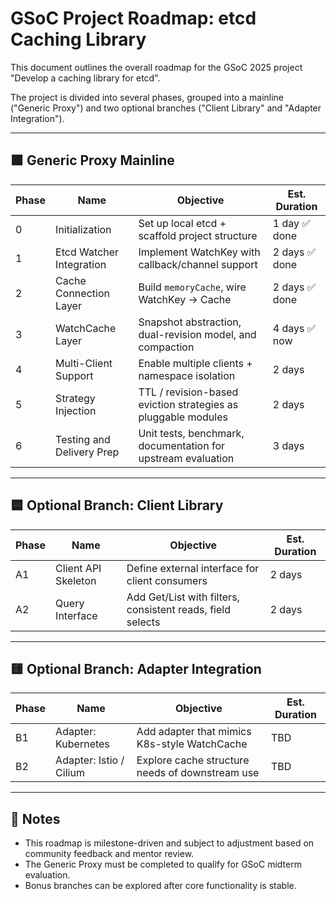 # GSoC Project Roadmap: etcd Caching Library

This document outlines the overall roadmap for the GSoC 2025 project "Develop a caching library for etcd".

The project is divided into several phases, grouped into a mainline ("Generic Proxy") and two optional branches ("Client Library" and "Adapter Integration").

---

## 🟩 Generic Proxy Mainline

| Phase | Name                      | Objective                                                     | Est. Duration  |
| ----- | ------------------------- | ------------------------------------------------------------- | -------------- |
| 0     | Initialization            | Set up local etcd + scaffold project structure                | 1 day ✅ done  |
| 1     | Etcd Watcher Integration  | Implement WatchKey with callback/channel support              | 2 days ✅ done |
| 2     | Cache Connection Layer    | Build `memoryCache`, wire WatchKey → Cache                    | 2 days ✅ done |
| 3     | WatchCache Layer          | Snapshot abstraction, dual-revision model, and compaction     | 4 days ✅ now  |
| 4     | Multi-Client Support      | Enable multiple clients + namespace isolation                 | 2 days         |
| 5     | Strategy Injection        | TTL / revision-based eviction strategies as pluggable modules | 2 days         |
| 6     | Testing and Delivery Prep | Unit tests, benchmark, documentation for upstream evaluation  | 3 days         |

---

## 🟦 Optional Branch: Client Library

| Phase | Name                | Objective                                                  | Est. Duration |
| ----- | ------------------- | ---------------------------------------------------------- | ------------- |
| A1    | Client API Skeleton | Define external interface for client consumers             | 2 days        |
| A2    | Query Interface     | Add Get/List with filters, consistent reads, field selects | 2 days        |

---

## 🟨 Optional Branch: Adapter Integration

| Phase | Name                    | Objective                                       | Est. Duration |
| ----- | ----------------------- | ----------------------------------------------- | ------------- |
| B1    | Adapter: Kubernetes     | Add adapter that mimics K8s-style WatchCache    | TBD           |
| B2    | Adapter: Istio / Cilium | Explore cache structure needs of downstream use | TBD           |

---

## 🔁 Notes

- This roadmap is milestone-driven and subject to adjustment based on community feedback and mentor review.
- The Generic Proxy must be completed to qualify for GSoC midterm evaluation.
- Bonus branches can be explored after core functionality is stable.
